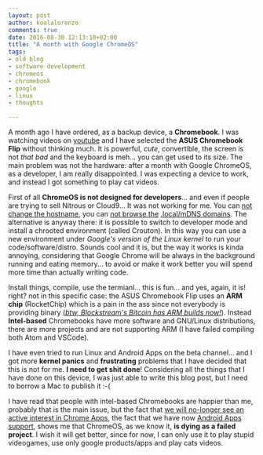 ```yaml
---
layout: post
author: koalalorenzo
comments: true
date: 2016-08-30 12:13:10+02:00
title: "A month with Google ChromeOS"
tags:
- old blog
- software development
- chromeos
- chromebook
- google
- linux
- thoughts

---
```

A month ago I have ordered, as a backup device, a **Chromebook**. I was watching videos on [youtube](https://www.youtube.com/watch?v=vxqQXH2ecpI) and I have selected the **ASUS Chromebook Flip** without thinking much. It is powerful, _cute_, convertible, the screen is not _that bad_ and the keyboard is meh... you can get used to its size. The main problem was not the hardware: after a month with Google ChromeOS, as a developer, I am really disappointed. I was expecting a device to work, and instead I got something to play cat videos.

First of all **ChromeOS is not designed for developers**... and even if people are trying to sell Nitrous or Cloud9... It was not working for me. You can [not change the hostname](https://bugs.chromium.org/p/chromium/issues/detail?id=126802), you can [not browse the](https://bugs.chromium.org/p/chromium/issues/detail?id=611631) [.local/mDNS domains](https://bugs.chromium.org/p/chromium/issues/detail?id=405925). The alternative is anyway there: it is possible to switch to developer mode and install a chrooted environment (called Crouton). In this way you can use a new environment under _Google's version of the Linux kernel_ to run your code/software/distro. Sounds cool and it is, but the way it works is kinda annoying, considering that Google Chrome will be always in the background running and eating memory... to avoid or make it work better you will spend more time than actually writing code.

Install things, compile, use the termianl... this is fun... and yes, again, it is! right? not in this specific case: the ASUS Chromebook Flip uses an **ARM chip** (RocketChip) which is a pain in the ass since not everybody is providing binary ([_btw, Blockstream's Bitcoin has ARM builds now!_](https://bitcoin.org/en/release/v0.13.0#linux-arm-builds)). Instead **Intel-based** Chromebooks have more software and GNU/Linux distributions, there are more projects and are not supporting ARM (I have failed compiling both Atom and VSCode).

I have even tried to run Linux and Android Apps on the beta channel... and I got more **kernel panics** and **frustrating** problems that I have decided that this is not for me. **I need to get shit done**! Considering all the things that I have done on this device, I was just able to write this blog post, but I need to borrow a Mac to publish it :-(

I have read that people with intel-based Chromebooks are happier than me, probably that is the main issue, but the fact that [we will no-longer see an active interest in Chrome Apps](http://blog.chromium.org/2016/08/from-chrome-apps-to-web.html), the fact that we have now [Android Apps support](http://www.chromium.org/chromium-os/android-apps), shows me that ChromeOS, as we know it, **is dying as a failed project**. I wish it will get better, since for now, I can only use it to play stupid videogames, use only google products/apps and play cats videos.

